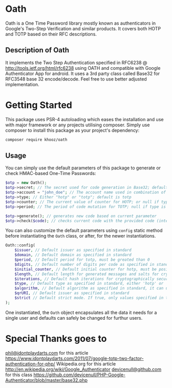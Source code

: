 # Oath
Oath is a One Time Password library mostly known as authenticators in Google's Two-Step Verification and similar products. It covers both HOTP and TOTP based on their RFC descriptions.


## Description of Oath
It implements the Two Step Authentication specified in RFC6238 @ http://tools.ietf.org/html/rfc6238 using OATH and compatible with Google Authenticator App for android. It uses a 3rd party class called Base32 for RFC3548 base 32 encode/decode. Feel free to use better adjusted implementation.

# Getting Started
This package uses PSR-4 autoloading which eases the installation and use with major framework or any projects utilising composer. Simply use composer to install this package as your project's dependency:
```bash
composer require khooz/oath
```

## Usage
You can simply use the default parameters of this package to generate or check HMAC-based One-Time Passwords:
```php
$otp = new Oath();
$otp->secret; // The secret used for code generation in Base32; default is randomly generated SHA1 hash
$otp->account = "john_doe"; // The account name used in combination of issuer and domain for making otpauth uri
$otp->type; // Either "hotp" or "totp"; default is totp
$otp->counter; // The current value of counter for HOTP; or null if type is "totp"; default is 0
$otp->period; // The period of code mutation for TOTP; null if type is "hotp"; default is 30

$otp->generate(); // generates new code based on current parameter
$otp->check($code); // checks current code with the provided code (integer). Returns true if both are the same.
```

You can also customize the default parameters using `config` static method before instantiating the `Oath` class, or after, for the newer instantiations.
```php
Oath::config(
	$issuer, // Default issuer as specified in standard
	$domain, // Default domain as specified in standard
	$period, // Default period for totp, must be greated than 0
	$digits, // Default number of digits per code as specified in standard
	$initial_counter, // Default initial counter for hotp, must be positive
	$length, // Default length for generated messages and salts for cryptographically secure secret generation
	$iterations, // Default hash iterations for cryptographically secure secret generation
	$type, // Default type as specified in standard, either 'hotp' or 'totp'
	$algorithm, // Default algorithm as specified in standard, it can use all hmac algorithms available to the system if strict mode is off
	$qrURI, // Default issuer as specified in standard
	$strict // Default strict mode. If true, only values specified in the standard can be used. By default it is true.
);
```

One instantiated, the `Oath` object encapsulates all the data it needs for a single user and defaults can safely be changed for furthur users.


Special Thanks goes to
======================

phil@idontplaydarts.com for this article https://www.idontplaydarts.com/2011/07/google-totp-two-factor-authentication-for-php/
Wikipedia.org for this article http://en.wikipedia.org/wiki/Google_Authenticator
devicenull@github.com for this class https://github.com/devicenull/PHP-Google-Authenticator/blob/master/base32.php
